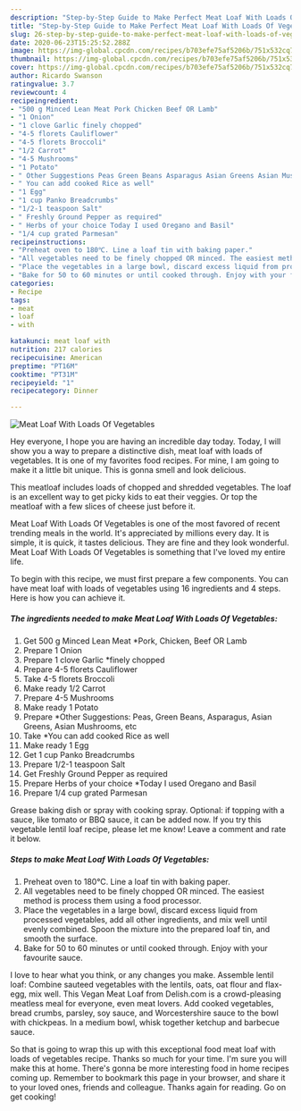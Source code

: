 ```yaml
---
description: "Step-by-Step Guide to Make Perfect Meat Loaf With Loads Of Vegetables"
title: "Step-by-Step Guide to Make Perfect Meat Loaf With Loads Of Vegetables"
slug: 26-step-by-step-guide-to-make-perfect-meat-loaf-with-loads-of-vegetables
date: 2020-06-23T15:25:52.288Z
image: https://img-global.cpcdn.com/recipes/b703efe75af5206b/751x532cq70/meat-loaf-with-loads-of-vegetables-recipe-main-photo.jpg
thumbnail: https://img-global.cpcdn.com/recipes/b703efe75af5206b/751x532cq70/meat-loaf-with-loads-of-vegetables-recipe-main-photo.jpg
cover: https://img-global.cpcdn.com/recipes/b703efe75af5206b/751x532cq70/meat-loaf-with-loads-of-vegetables-recipe-main-photo.jpg
author: Ricardo Swanson
ratingvalue: 3.7
reviewcount: 4
recipeingredient:
- "500 g Minced Lean Meat Pork Chicken Beef OR Lamb"
- "1 Onion"
- "1 clove Garlic finely chopped"
- "4-5 florets Cauliflower"
- "4-5 florets Broccoli"
- "1/2 Carrot"
- "4-5 Mushrooms"
- "1 Potato"
- " Other Suggestions Peas Green Beans Asparagus Asian Greens Asian Mushrooms etc"
- " You can add cooked Rice as well"
- "1 Egg"
- "1 cup Panko Breadcrumbs"
- "1/2-1 teaspoon Salt"
- " Freshly Ground Pepper as required"
- " Herbs of your choice Today I used Oregano and Basil"
- "1/4 cup grated Parmesan"
recipeinstructions:
- "Preheat oven to 180℃. Line a loaf tin with baking paper."
- "All vegetables need to be finely chopped OR minced. The easiest method is process them using a food processor."
- "Place the vegetables in a large bowl, discard excess liquid from processed vegetables, add all other ingredients, and mix well until evenly combined. Spoon the mixture into the prepared loaf tin, and smooth the surface."
- "Bake for 50 to 60 minutes or until cooked through. Enjoy with your favourite sauce."
categories:
- Recipe
tags:
- meat
- loaf
- with

katakunci: meat loaf with 
nutrition: 217 calories
recipecuisine: American
preptime: "PT16M"
cooktime: "PT31M"
recipeyield: "1"
recipecategory: Dinner

---
```



![Meat Loaf With Loads Of Vegetables](https://img-global.cpcdn.com/recipes/b703efe75af5206b/751x532cq70/meat-loaf-with-loads-of-vegetables-recipe-main-photo.jpg)

Hey everyone, I hope you are having an incredible day today. Today, I will show you a way to prepare a distinctive dish, meat loaf with loads of vegetables. It is one of my favorites food recipes. For mine, I am going to make it a little bit unique. This is gonna smell and look delicious.

This meatloaf includes loads of chopped and shredded vegetables. The loaf is an excellent way to get picky kids to eat their veggies. Or top the meatloaf with a few slices of cheese just before it.

Meat Loaf With Loads Of Vegetables is one of the most favored of recent trending meals in the world. It's appreciated by millions every day. It is simple, it is quick, it tastes delicious. They are fine and they look wonderful. Meat Loaf With Loads Of Vegetables is something that I've loved my entire life.


To begin with this recipe, we must first prepare a few components. You can have meat loaf with loads of vegetables using 16 ingredients and 4 steps. Here is how you can achieve it.

<!--inarticleads1-->

##### The ingredients needed to make Meat Loaf With Loads Of Vegetables:

1. Get 500 g Minced Lean Meat *Pork, Chicken, Beef OR Lamb
1. Prepare 1 Onion
1. Prepare 1 clove Garlic *finely chopped
1. Prepare 4-5 florets Cauliflower
1. Take 4-5 florets Broccoli
1. Make ready 1/2 Carrot
1. Prepare 4-5 Mushrooms
1. Make ready 1 Potato
1. Prepare  *Other Suggestions: Peas, Green Beans, Asparagus, Asian Greens, Asian Mushrooms, etc
1. Take  *You can add cooked Rice as well
1. Make ready 1 Egg
1. Get 1 cup Panko Breadcrumbs
1. Prepare 1/2-1 teaspoon Salt
1. Get  Freshly Ground Pepper as required
1. Prepare  Herbs of your choice *Today I used Oregano and Basil
1. Prepare 1/4 cup grated Parmesan


Grease baking dish or spray with cooking spray. Optional: if topping with a sauce, like tomato or BBQ sauce, it can be added now. If you try this vegetable lentil loaf recipe, please let me know! Leave a comment and rate it below. 

<!--inarticleads2-->

##### Steps to make Meat Loaf With Loads Of Vegetables:

1. Preheat oven to 180℃. Line a loaf tin with baking paper.
1. All vegetables need to be finely chopped OR minced. The easiest method is process them using a food processor.
1. Place the vegetables in a large bowl, discard excess liquid from processed vegetables, add all other ingredients, and mix well until evenly combined. Spoon the mixture into the prepared loaf tin, and smooth the surface.
1. Bake for 50 to 60 minutes or until cooked through. Enjoy with your favourite sauce.


I love to hear what you think, or any changes you make. Assemble lentil loaf: Combine sauteed vegetables with the lentils, oats, oat flour and flax-egg, mix well. This Vegan Meat Loaf from Delish.com is a crowd-pleasing meatless meal for everyone, even meat lovers. Add cooked vegetables, bread crumbs, parsley, soy sauce, and Worcestershire sauce to the bowl with chickpeas. In a medium bowl, whisk together ketchup and barbecue sauce. 

So that is going to wrap this up with this exceptional food meat loaf with loads of vegetables recipe. Thanks so much for your time. I'm sure you will make this at home. There's gonna be more interesting food in home recipes coming up. Remember to bookmark this page in your browser, and share it to your loved ones, friends and colleague. Thanks again for reading. Go on get cooking!
